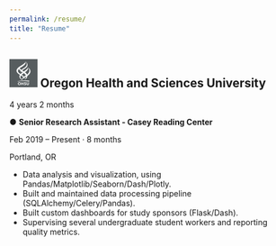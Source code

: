 ```yaml
---
permalink: /resume/
title: "Resume"
---
```


## ![OHSU logo](/assets/images/ohsu_logo.png) Oregon Health and Sciences University
4 years 2 months

●  **Senior Research Assistant - Casey Reading Center**

Feb 2019 – Present · 8 months

Portland, OR

* Data analysis and visualization, using Pandas/Matplotlib/Seaborn/Dash/Plotly.
* Built and maintained data processing pipeline (SQLAlchemy/Celery/Pandas).
* Built custom dashboards for study sponsors (Flask/Dash).
* Supervising several undergraduate student workers and reporting quality metrics.



[ohsu_logo]: assets/images/ohsu_logo.png